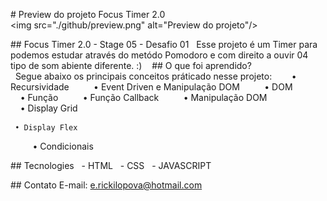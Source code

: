 # Preview do projeto Focus Timer 2.0
 <img src="./github/preview.png" alt="Preview do projeto"/> 
  
 ## Focus Timer 2.0 - Stage 05 - Desafio 01
   Esse projeto é um Timer para podemos estudar através do metódo Pomodoro e com direito a ouvir 04 tipo de som abiente diferente. :)
    
 ## O que foi aprendido? 
   Segue abaixo os principais conceitos práticado nesse projeto: 
    
     • Recursividade 
      
     • Event Driven e Manipulação DOM
      
     • DOM
      
     • Função 
      
     • Função Callback 
      
     • Manipulação DOM 
      
     • Display Grid 

     • Display Flex
      
     • Condicionais
    
  
 ## Tecnologies 
   - HTML 
   - CSS 
   - JAVASCRIPT 
  
  
 ## Contato 
 E-mail: e.rickilopova@hotmail.com
